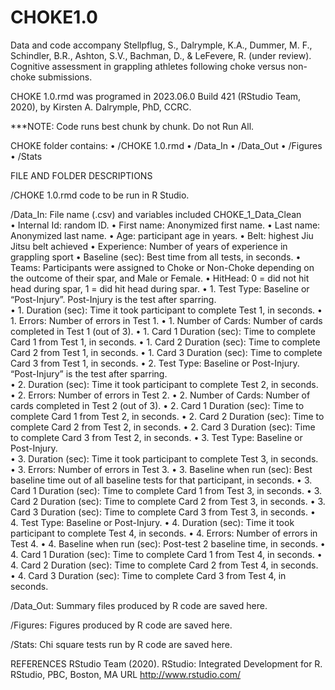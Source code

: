 # CHOKE1.0

Data and code accompany Stellpflug, S., Dalrymple, K.A., Dummer, M. F., Schindler, B.R., Ashton, S.V., Bachman, D., & LeFevere, R. (under review). Cognitive assessment in grappling athletes following choke versus non-choke submissions.

CHOKE 1.0.rmd was programed in 2023.06.0 Build 421 (RStudio Team, 2020), by Kirsten A. Dalrymple, PhD, CCRC.

***NOTE: Code runs best chunk by chunk. Do not Run All.

CHOKE folder contains: 
•	/CHOKE 1.0.rmd
•	/Data_In
•	/Data_Out
•	/Figures
•	/Stats


FILE AND FOLDER DESCRIPTIONS

/CHOKE 1.0.rmd code to be run in R Studio.

/Data_In:
File name (.csv)	and variables included
CHOKE_1_Data_Clean	
•	Internal Id: random ID.
•	First name: Anonymized first name.
•	Last name: Anonymized last name.
•	Age: participant age in years.
•	Belt: highest Jiu Jitsu belt achieved
•	Experience: Number of years of experience in grappling sport
•	Baseline (sec): Best time from all tests, in seconds.
•	Teams: Participants were assigned to Choke or Non-Choke depending on the outcome of their spar, and Male or Female.
•	HitHead: 0 = did not hit head during spar, 1 = did hit head during spar.
•	1. Test Type: Baseline or “Post-Injury”. Post-Injury is the test after sparring.  
•	1. Duration (sec): Time it took participant to complete Test 1, in seconds.
•	1. Errors: Number of errors in Test 1.
•	1. Number of Cards: Number of cards completed in Test 1 (out of 3).
•	1. Card 1 Duration (sec): Time to complete Card 1 from Test 1, in seconds.
•	1. Card 2 Duration (sec): Time to complete Card 2 from Test 1, in seconds.
•	1. Card 3 Duration (sec): Time to complete Card 3 from Test 1, in seconds.
•	2. Test Type: Baseline or Post-Injury. “Post-Injury” is the test after sparring.  
•	2. Duration (sec): Time it took participant to complete Test 2, in seconds.
•	2. Errors: Number of errors in Test 2.
•	2. Number of Cards: Number of cards completed in Test 2 (out of 3).
•	2. Card 1 Duration (sec): Time to complete Card 1 from Test 2, in seconds.
•	2. Card 2 Duration (sec): Time to complete Card 2 from Test 2, in seconds.
•	2. Card 3 Duration (sec): Time to complete Card 3 from Test 2, in seconds.
•	3. Test Type: Baseline or Post-Injury.  
•	3. Duration (sec): Time it took participant to complete Test 3, in seconds.
•	3. Errors: Number of errors in Test 3.
•	3. Baseline when run (sec): Best baseline time out of all baseline tests for 
 that participant, in seconds. 
•	3. Card 1 Duration (sec): Time to complete Card 1 from Test 3, in seconds.
•	3. Card 2 Duration (sec): Time to complete Card 2 from Test 3, in seconds.
•	3. Card 3 Duration (sec): Time to complete Card 3 from Test 3, in seconds.
•	4. Test Type: Baseline or Post-Injury. 
•	4. Duration (sec): Time it took participant to complete Test 4, in seconds.
•	4. Errors: Number of errors in Test 4.
•	4. Baseline when run (sec): Post-test 2 baseline time, in seconds.
•	4. Card 1 Duration (sec): Time to complete Card 1 from Test 4, in seconds.
•	4. Card 2 Duration (sec): Time to complete Card 2 from Test 4, in seconds.
•	4. Card 3 Duration (sec): Time to complete Card 3 from Test 4, in seconds.

/Data_Out: Summary files produced by R code are saved here.

/Figures: Figures produced by R code are saved here.

/Stats: Chi square tests run by R code are saved here.

REFERENCES
RStudio Team (2020). RStudio: Integrated Development for R. RStudio, PBC, Boston, MA URL http://www.rstudio.com/
